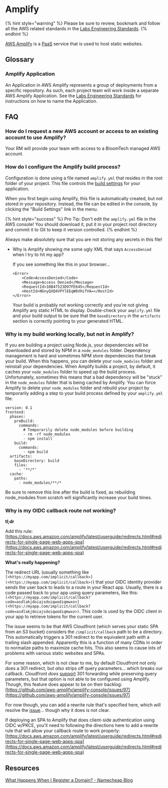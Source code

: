 # Amplify

{% hint style="warning" %}
Please be sure to review, bookmark and follow all the AWS related standards in the [Labs Engineering Standards](https://docs.labs.lambdaschool.com/standards/infrastructure/aws).
{% endhint %}

[AWS Amplify](https://aws.amazon.com/amplify/) is a [PaaS](https://en.wikipedia.org/wiki/Platform\_as\_a\_service) service that is used to host static websites.

## Glossary

### Amplify Application

An Application in AWS Amplify represents a group of deployments from a specific repository. As such, each project team will work inside a separate AWS Amplify Application. See the [Labs Engineering Standards](https://docs.labs.lambdaschool.com/standards/infrastructure/aws#aw-200-resource-naming) for instructions on how to name the Application.

## FAQ

### How do I request a new AWS account or access to an existing account to use Amplify?

Your RM will provide your team with access to a BloomTech managed AWS account.

### How do I configure the Amplify build process?

Configuration is done using a file named `amplify.yml` that resides in the root folder of your project. This file controls the [build settings](https://docs.aws.amazon.com/amplify/latest/userguide/build-settings.html) for your application.

When you first begin using Amplify, this file is automatically created, but not stored in your repository. Instead, the file can be edited in the console, by clicking the "Build Settings" link in the menu.

{% hint style="success" %}
Pro Tip: Don't edit the `amplify.yml` file in the AWS console! You should download it, put it in your project root directory and commit it to Git to keep it version controlled.
{% endhint %}

Always make absolutely sure that you are not storing any secrets in this file!

*   Why is Amplify showing me some ugly XML that says `AccessDenied` when I try to hit my app?

    If you see something like this in your browser...

    ```
    <Error>
        <Code>AccessDenied</Code>
        <Message>Access Denied</Message>
        <RequestId>10B47523D97FE645</RequestId>
        <HostId>NGnyQXQ4VPYlEEqW6VHifVA=</HostId>
    </Error>
    ```

    Your build is probably not working correctly and you're not giving Amplify any static HTML to display. Double-check your `amplify.yml` file and your build output to be sure that the `baseDirectory` in the `artifacts` section is correctly pointing to your generated HTML.

### Why is my build working locally, but not in Amplify?

If you are building a project using Node.js, your dependencies will be downloaded and stored by NPM in a `node_modules` folder. Dependency management is hard and sometimes NPM store dependencies that break your build. When this happens, you can delete your `node_modules` folder and reinstall your dependencies. When Amplify builds a project, by default, it caches your `node_modules` folder to speed up the build process. Unfortunately, sometimes this means that a bad dependency will be "stuck" in the `node_modules` folder that is being cached by Amplify. You can force Amplify to delete your `node_modules` folder and rebuild your project by temporarily adding a step to your build process defined by your `amplify.yml` file:

```
version: 0.1
frontend:
  phases:
    preBuild:
      commands:
        # Temporarily delete node_modules before building
        - rm -rf node_modules
        - npm install
    build:
      commands:
        - npm build
  artifacts:
    baseDirectory: build
    files:
      - '**/*'
  cache:
    paths:
      - node_modules/**/*
```

Be sure to remove this line after the build is fixed, as rebuilding node\_modules from scratch will significantly increase your build times.

### Why is my OIDC callback route not working?

**tl;dr**

Add this rule: [https://docs.aws.amazon.com/amplify/latest/userguide/redirects.html#redirects-for-single-page-web-apps-spa](https://docs.aws.amazon.com/amplify/latest/userguide/redirects.html#redirects-for-single-page-web-apps-spa)

**What's really happening?**

The redirect URL (usually something like `[<https://myapp.com/implicit/callback>](<https://myapp.com/implicit/callback>)`) that your OIDC identity provider sends the user back to leads to a route in your React app. Usually, there is a code passed back to your app using query parameters, like this: `[<https://myapp.com/implicit/callback?code=asdlakjdoiajsdoiqwodiqmwxo>](<https://myapp.com/implicit/callback?code=asdlakjdoiajsdoiqwodiqmwxo>)`. This code is used by the OIDC client in your app to retrieve tokens for the current user.

The issue seems to be that AWS Cloudfront (which serves your static SPA from an S3 bucket) considers the `/implicit/callback` path to be a directory. This automatically triggers a 301 redirect to the equivalent path _with_ a trailing slash appended. Apparently this is a function of many CDNs in order to normalize paths to maximize cache hits. This also seems to cause lots of problems with various static websites and SPAs.

For some reason, which is not clear to me, by default Cloudfront not only does a 301 redirect, but _also_ strips off query parameters... which breaks our callback. Cloudfront _does_ [support](https://docs.aws.amazon.com/AmazonCloudFront/latest/DeveloperGuide/QueryStringParameters.html) 301 forwarding while preserving query parameters, but that option is not able to be configured using Amplify. Though, this feature does appear to be on their backlog: [https://github.com/aws-amplify/amplify-console/issues/97](https://github.com/aws-amplify/amplify-console/issues/97)

For now though, you can add a rewrite rule that's specified here, which will resolve the [issue](https://docs.aws.amazon.com/amplify/latest/userguide/redirects.html#redirects-for-single-page-web-apps-spa)... though why it does is not clear.

If deploying an SPA to Amplify that does client-side authentication using OIDC w/PKCE, you'll need to following the directions here to add a rewrite rule that will allow your callback route to work properly: [https://docs.aws.amazon.com/amplify/latest/userguide/redirects.html#redirects-for-single-page-web-apps-spa](https://docs.aws.amazon.com/amplify/latest/userguide/redirects.html#redirects-for-single-page-web-apps-spa)

## Resources

[What Happens When I Register a Domain? - Namecheap Blog](https://www.namecheap.com/blog/registering-domain-names/)
